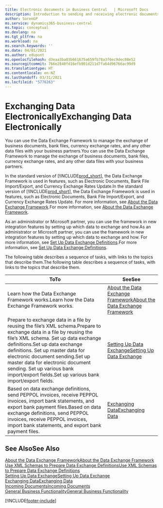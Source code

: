```yaml
---
title: Electronic documents in Business Central   | Microsoft Docs
description: Introduction to sending and receiving electronic documents in Business Central.
author: SorenGP
ms.service: dynamics365-business-central
ms.topic: conceptual
ms.devlang: na
ms.tgt_pltfrm: na
ms.workload: na
ms.search.keywords: ''
ms.date: 04/01/2021
ms.author: edupont
ms.openlocfilehash: d3eaa3ba03b661675a659fb78a3f6ec9dec08e52
ms.sourcegitcommit: 766e2840fd16efb901d211d7fa64d96766ac99d9
ms.translationtype: HT
ms.contentlocale: en-NZ
ms.lasthandoff: 03/31/2021
ms.locfileid: "5776263"
---
```

# <a name="exchanging-data-electronically"></a><span data-ttu-id="44291-103">Exchanging Data Electronically</span><span class="sxs-lookup"><span data-stu-id="44291-103">Exchanging Data Electronically</span></span>
<span data-ttu-id="44291-104">You can use the Data Exchange Framework to manage the exchange of business documents, bank files, currency exchange rates, and any other data files with your business partners.</span><span class="sxs-lookup"><span data-stu-id="44291-104">You can use the Data Exchange Framework to manage the exchange of business documents, bank files, currency exchange rates, and any other data files with your business partners.</span></span>

<span data-ttu-id="44291-105">In the standard version of [!INCLUDE[prod_short](includes/prod_short.md)], the Data Exchange Framework is used in features, such as Electronic Documents, Bank File Import/Export, and Currency Exchange Rates Update.</span><span class="sxs-lookup"><span data-stu-id="44291-105">In the standard version of [!INCLUDE[prod_short](includes/prod_short.md)], the Data Exchange Framework is used in features, such as Electronic Documents, Bank File Import/Export, and Currency Exchange Rates Update.</span></span> <span data-ttu-id="44291-106">For more information, see [About the Data Exchange Framework](across-about-the-data-exchange-framework.md).</span><span class="sxs-lookup"><span data-stu-id="44291-106">For more information, see [About the Data Exchange Framework](across-about-the-data-exchange-framework.md).</span></span>

<span data-ttu-id="44291-107">As an administrator or Microsoft partner, you can use the framework in new integration features by setting up which data to exchange and how.</span><span class="sxs-lookup"><span data-stu-id="44291-107">As an administrator or Microsoft partner, you can use the framework in new integration features by setting up which data to exchange and how.</span></span> <span data-ttu-id="44291-108">For more information, see [Set Up Data Exchange Definitions](across-how-to-set-up-data-exchange-definitions.md).</span><span class="sxs-lookup"><span data-stu-id="44291-108">For more information, see [Set Up Data Exchange Definitions](across-how-to-set-up-data-exchange-definitions.md).</span></span>

<span data-ttu-id="44291-109">The following table describes a sequence of tasks, with links to the topics that describe them.</span><span class="sxs-lookup"><span data-stu-id="44291-109">The following table describes a sequence of tasks, with links to the topics that describe them.</span></span>  

|<span data-ttu-id="44291-110">To</span><span class="sxs-lookup"><span data-stu-id="44291-110">To</span></span>|<span data-ttu-id="44291-111">See</span><span class="sxs-lookup"><span data-stu-id="44291-111">See</span></span>|  
|--------|---------|  
|<span data-ttu-id="44291-112">Learn how the Data Exchange Framework works.</span><span class="sxs-lookup"><span data-stu-id="44291-112">Learn how the Data Exchange Framework works.</span></span>|[<span data-ttu-id="44291-113">About the Data Exchange Framework</span><span class="sxs-lookup"><span data-stu-id="44291-113">About the Data Exchange Framework</span></span>](across-about-the-data-exchange-framework.md)|  
|<span data-ttu-id="44291-114">Prepare to exchange data in a file by reusing the file’s XML schema.</span><span class="sxs-lookup"><span data-stu-id="44291-114">Prepare to exchange data in a file by reusing the file’s XML schema.</span></span> <span data-ttu-id="44291-115">Set up data exchange definitions.</span><span class="sxs-lookup"><span data-stu-id="44291-115">Set up data exchange definitions.</span></span> <span data-ttu-id="44291-116">Set up master data for electronic document sending.</span><span class="sxs-lookup"><span data-stu-id="44291-116">Set up master data for electronic document sending.</span></span> <span data-ttu-id="44291-117">Set up various bank import/export fields.</span><span class="sxs-lookup"><span data-stu-id="44291-117">Set up various bank import/export fields.</span></span>|[<span data-ttu-id="44291-118">Setting Up Data Exchange</span><span class="sxs-lookup"><span data-stu-id="44291-118">Setting Up Data Exchange</span></span>](across-set-up-data-exchange.md)|  
|<span data-ttu-id="44291-119">Based on data exchange definitions, send PEPPOL invoices, receive PEPPOL invoices, import bank statements, and export bank payment files.</span><span class="sxs-lookup"><span data-stu-id="44291-119">Based on data exchange definitions, send PEPPOL invoices, receive PEPPOL invoices, import bank statements, and export bank payment files.</span></span>|[<span data-ttu-id="44291-120">Exchanging Data</span><span class="sxs-lookup"><span data-stu-id="44291-120">Exchanging Data</span></span>](across-exchange-data.md)|  

## <a name="see-also"></a><span data-ttu-id="44291-121">See Also</span><span class="sxs-lookup"><span data-stu-id="44291-121">See Also</span></span>  
[<span data-ttu-id="44291-122">About the Data Exchange Framework</span><span class="sxs-lookup"><span data-stu-id="44291-122">About the Data Exchange Framework</span></span>](across-about-the-data-exchange-framework.md)  
[<span data-ttu-id="44291-123">Use XML Schemas to Prepare Data Exchange Definitions</span><span class="sxs-lookup"><span data-stu-id="44291-123">Use XML Schemas to Prepare Data Exchange Definitions</span></span>](across-how-to-use-xml-schemas-to-prepare-data-exchange-definitions.md)  
[<span data-ttu-id="44291-124">Setting Up Data Exchange</span><span class="sxs-lookup"><span data-stu-id="44291-124">Setting Up Data Exchange</span></span>](across-set-up-data-exchange.md)  
[<span data-ttu-id="44291-125">Exchanging Data</span><span class="sxs-lookup"><span data-stu-id="44291-125">Exchanging Data</span></span>](across-exchange-data.md)  
[<span data-ttu-id="44291-126">Incoming Documents</span><span class="sxs-lookup"><span data-stu-id="44291-126">Incoming Documents</span></span>](across-income-documents.md)  
[<span data-ttu-id="44291-127">General Business Functionality</span><span class="sxs-lookup"><span data-stu-id="44291-127">General Business Functionality</span></span>](ui-across-business-areas.md)


[!INCLUDE[footer-include](includes/footer-banner.md)]